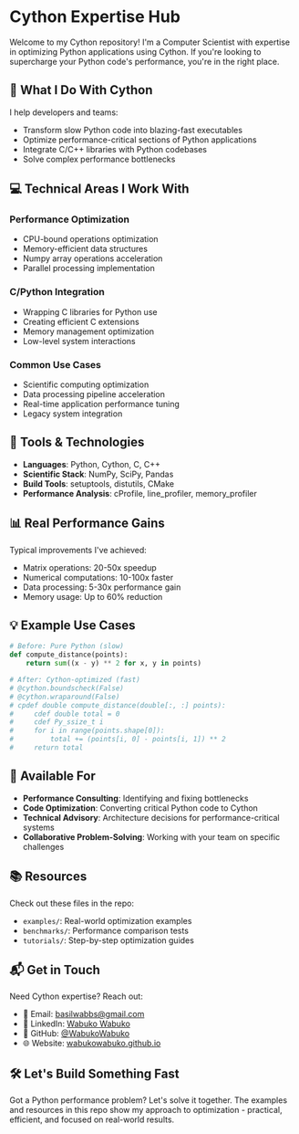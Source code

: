 # Cython Expertise Hub

Welcome to my Cython repository! I'm a Computer Scientist with expertise in optimizing Python applications using Cython. If you're looking to supercharge your Python code's performance, you're in the right place.

## 🚀 What I Do With Cython

I help developers and teams:
- Transform slow Python code into blazing-fast executables
- Optimize performance-critical sections of Python applications
- Integrate C/C++ libraries with Python codebases
- Solve complex performance bottlenecks

## 💻 Technical Areas I Work With

### Performance Optimization
- CPU-bound operations optimization
- Memory-efficient data structures
- Numpy array operations acceleration
- Parallel processing implementation

### C/Python Integration
- Wrapping C libraries for Python use
- Creating efficient C extensions
- Memory management optimization
- Low-level system interactions

### Common Use Cases
- Scientific computing optimization
- Data processing pipeline acceleration
- Real-time application performance tuning
- Legacy system integration

## 🔧 Tools & Technologies

- **Languages**: Python, Cython, C, C++
- **Scientific Stack**: NumPy, SciPy, Pandas
- **Build Tools**: setuptools, distutils, CMake
- **Performance Analysis**: cProfile, line_profiler, memory_profiler

## 📊 Real Performance Gains

Typical improvements I've achieved:
- Matrix operations: 20-50x speedup
- Numerical computations: 10-100x faster
- Data processing: 5-30x performance gain
- Memory usage: Up to 60% reduction

## 💡 Example Use Cases

```python
# Before: Pure Python (slow)
def compute_distance(points):
    return sum((x - y) ** 2 for x, y in points)

# After: Cython-optimized (fast)
# @cython.boundscheck(False)
# @cython.wraparound(False)
# cpdef double compute_distance(double[:, :] points):
#     cdef double total = 0
#     cdef Py_ssize_t i
#     for i in range(points.shape[0]):
#         total += (points[i, 0] - points[i, 1]) ** 2
#     return total
```

## 🤝 Available For

- **Performance Consulting**: Identifying and fixing bottlenecks
- **Code Optimization**: Converting critical Python code to Cython
- **Technical Advisory**: Architecture decisions for performance-critical systems
- **Collaborative Problem-Solving**: Working with your team on specific challenges

## 📚 Resources

Check out these files in the repo:
- `examples/`: Real-world optimization examples
- `benchmarks/`: Performance comparison tests
- `tutorials/`: Step-by-step optimization guides

## 📬 Get in Touch

Need Cython expertise? Reach out:

- 📧 Email: basilwabbs@gmail.com
- 💼 LinkedIn: [Wabuko Wabuko](https://www.linkedin.com/in/wabuko-wabuko-431669209/)
- 🐙 GitHub: [@WabukoWabuko](https://github.com/WabukoWabuko)
- 🌐 Website: [wabukowabuko.github.io](https://wabuko-portfolio.vercel.app)

## 🛠️ Let's Build Something Fast

Got a Python performance problem? Let's solve it together. The examples and resources in this repo show my approach to optimization - practical, efficient, and focused on real-world results.
